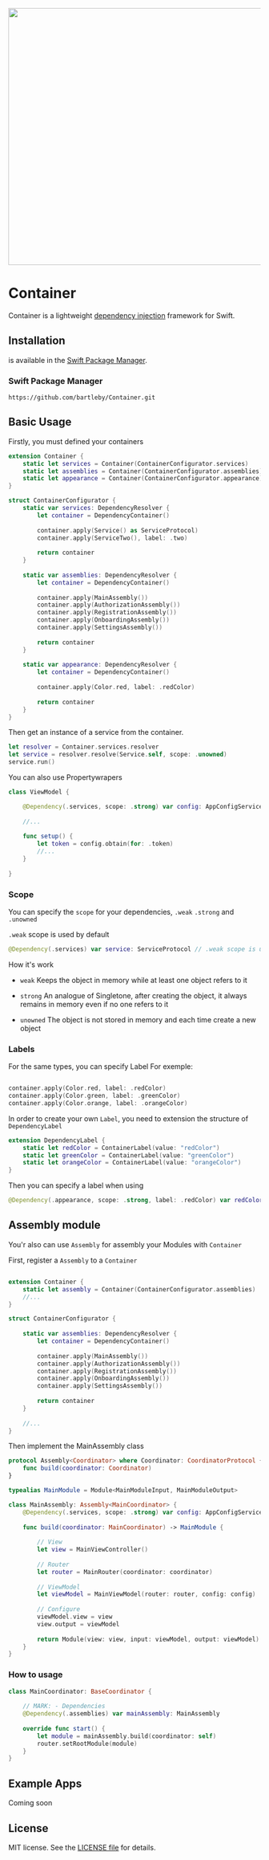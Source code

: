 <p align="center">
  <img width="512" height="512" src="/Images/header.png">
</p>

Container
========

Container is a lightweight [dependency injection](https://en.wikipedia.org/wiki/Dependency_injection) framework for Swift.


## Installation

is available in the [Swift Package Manager](https://swift.org/package-manager/).

### Swift Package Manager

```
https://github.com/bartleby/Container.git
```


## Basic Usage

Firstly, you must defined your containers


```swift
extension Container {
    static let services = Container(ContainerConfigurator.services)
    static let assemblies = Container(ContainerConfigurator.assemblies)
    static let appearance = Container(ContainerConfigurator.appearance)
}

struct ContainerConfigurator {
    static var services: DependencyResolver {
        let container = DependencyContainer()
        
        container.apply(Service() as ServiceProtocol)
        container.apply(ServiceTwo(), label: .two)
        
        return container
    }
    
    static var assemblies: DependencyResolver {
        let container = DependencyContainer()
        
        container.apply(MainAssembly())
        container.apply(AuthorizationAssembly())
        container.apply(RegistrationAssembly())
        container.apply(OnboardingAssembly())
        container.apply(SettingsAssembly())
        
        return container
    }
    
    static var appearance: DependencyResolver {
        let container = DependencyContainer()
        
        container.apply(Color.red, label: .redColor)
        
        return container
    }
}

```

Then get an instance of a service from the container. 

```swift
let resolver = Container.services.resolver
let service = resolver.resolve(Service.self, scope: .unowned)
service.run()
```

You can also use Propertywrapers

```swift
class ViewModel {

    @Dependency(.services, scope: .strong) var config: AppConfigServiceProtocol
    
    //...
    
    func setup() {
        let token = config.obtain(for: .token)
        //...
    }
    
}
```

### Scope

You can specify the `scope` for your dependencies, `.weak` `.strong` and `.unowned`

`.weak` scope is used by default

```swift 
@Dependency(.services) var service: ServiceProtocol // .weak scope is used by default
``` 

How it's work

- `weak` Keeps the object in memory while at least one object refers to it


- `strong` An analogue of Singletone, after creating the object, it always remains in memory even if no one refers to it


- `unowned` The object is not stored in memory and each time create a new object


### Labels

For the same types, you can specify Label
For exemple:

```swift

container.apply(Color.red, label: .redColor)
container.apply(Color.green, label: .greenColor)
container.apply(Color.orange, label: .orangeColor)

```

In order to create your own `Label`, you need to extension the structure of `DependencyLabel`

```swift
extension DependencyLabel {
    static let redColor = ContainerLabel(value: "redColor")
    static let greenColor = ContainerLabel(value: "greenColor")
    static let orangeColor = ContainerLabel(value: "orangeColor")
}
```

Then you can specify a label when using

```swift
@Dependency(.appearance, scope: .strong, label: .redColor) var redColor: Color
```



## Assembly module

You'r also can use `Assembly` for assembly your Modules with `Container`

First, register a `Assembly` to a `Container`

```swift

extension Container {
    static let assembly = Container(ContainerConfigurator.assemblies)
    //...
}

struct ContainerConfigurator {
    
    static var assemblies: DependencyResolver {
        let container = DependencyContainer()
        
        container.apply(MainAssembly())
        container.apply(AuthorizationAssembly())
        container.apply(RegistrationAssembly())
        container.apply(OnboardingAssembly())
        container.apply(SettingsAssembly())
        
        return container
    }
    
    //...
}
```

Then implement the MainAssembly class 


```swift
protocol Assembly<Coordinator> where Coordinator: CoordinatorProtocol {
    func build(coordinator: Coordinator)
}

typealias MainModule = Module<MainModuleInput, MainModuleOutput>

class MainAssembly: Assembly<MainCoordinator> {
    @Dependency(.services, scope: .strong) var config: AppConfigServiceProtocol
    
    func build(coordinator: MainCoordinator) -> MainModule {
        
        // View
        let view = MainViewController()
        
        // Router
        let router = MainRouter(coordinator: coordinator)
        
        // ViewModel
        let viewModel = MainViewModel(router: router, config: config)
        
        // Configure
        viewModel.view = view
        view.output = viewModel
        
        return Module(view: view, input: viewModel, output: viewModel)
    }
}
```

### How to usage

```swift
class MainCoordinator: BaseCoordinator {
    
    // MARK: - Dependencies
    @Dependency(.assemblies) var mainAssembly: MainAssembly
    
    override func start() {
        let module = mainAssembly.build(coordinator: self)
        router.setRootModule(module)
    }
}

```

## Example Apps

Coming soon


## License

MIT license. See the [LICENSE file](LICENSE) for details.
